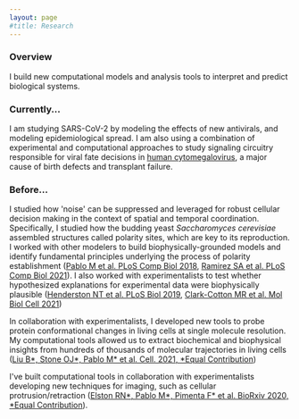 ```yaml
---
layout: page
#title: Research
---
```

### Overview
I build new computational models and analysis tools to interpret and predict biological systems.

### Currently...
I am studying SARS-CoV-2 by modeling the effects of new antivirals, and modeling epidemiological spread. I am also using a combination of experimental and computational approaches to study signaling circuitry responsible for viral fate decisions in [human cytomegalovirus](https://www.cdc.gov/cmv/overview.html), a major cause of birth defects and transplant failure.

### Before...
I studied how 'noise' can be suppressed and leveraged for robust cellular decision making in the context of spatial and temporal coordination. Specifically, I studied how the budding yeast <i>Saccharomyces cerevisiae</i> assembled structures called polarity sites, which are key to its reproduction. I worked with other modelers to build biophysically-grounded models and identify fundamental principles underlying the process of polarity establishment ([Pablo M et al. PLoS Comp Biol 2018](https://journals.plos.org/ploscompbiol/article?id=10.1371/journal.pcbi.1006016), [Ramirez SA et al. PLoS Comp Biol 2021](https://doi.org/10.1371/journal.pcbi.1008525)). I also worked with experimentalists to test whether hypothesized explanations for experimental data were biophysically plausible ([Henderston NT et al. PLoS Biol 2019](https://journals.plos.org/plosbiology/article?rev=2&id=10.1371/journal.pbio.3000484), [Clark-Cotton MR et al. Mol Biol Cell 2021](https://www.molbiolcell.org/doi/abs/10.1091/mbc.E21-02-0068))

In collaboration with experimentalists, I developed new tools to probe protein conformational changes in living cells at single molecule resolution.
My computational tools allowed us to extract biochemical and biophysical insights from hundreds of thousands of molecular trajectories in living cells ([Liu B*, Stone OJ*, Pablo M* et al. Cell. 2021, *Equal Contribution](https://doi.org/10.1016/j.cell.2021.09.026))

I've built computational tools in collaboration with experimentalists developing new techniques for imaging, such as cellular protrusion/retraction ([Elston RN*, Pablo M*, Pimenta F* et al. BioRxiv 2020, *Equal Contribution](https://www.biorxiv.org/content/10.1101/2020.12.11.421990v2)).

